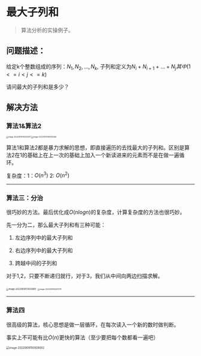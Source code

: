 # 最大子列和

>算法分析的实操例子。

## 问题描述：

给定k个整数组成的序列：${N_1,N_2,…,N_k}$,  子列和定义为$N_i+N_{i+1}+…+N_{j} 其中(1<=i<j<=k)$

请问最大的子列和是多少？

## 解决方法

### 算法1&算法2

<img src="C:\Users\阿漆\AppData\Roaming\Typora\typora-user-images\image-20220618145620977.png" alt="image-20220618145620977" style="zoom: 33%;" /><img src="C:\Users\阿漆\AppData\Roaming\Typora\typora-user-images\image-20220618145509348.png" alt="image-20220618145509348" style="zoom: 33%;" />

算法1和算法2都是暴力求解的思想，即直接遍历的去找最大的子列和。区别是算法2在1的基础上在上一次的基础上加入一个新读进来的元素而不是在做一遍循环。

复杂度：1：$O(n^3)$ 2: $O(n^2)$

***

### 算法三：**分治**

很巧妙的方法。最后优化成$O(nlogn)$的复杂度，计算复杂度的方法也很巧妙。

先一分为二，那么最大子列和有三种可能：

1. 左边序列中的最大子列和

2. 右边序列中的最大子列和

3. 跨越中间的子列和

对于1,2，只要不断递归就行，对于3，我们从中间向两边扫描求解。

<img src="C:\Users\阿漆\AppData\Roaming\Typora\typora-user-images\image-20220618151025865.png" alt="image-20220618151025865" style="zoom:40%;" />

<img src="C:\Users\阿漆\AppData\Roaming\Typora\typora-user-images\image-20220618152611179.png" alt="image-20220618152611179" style="zoom:33%;" />



***

### 算法四

很高级的算法，核心思想是做一层循环，在每次读入一个新的数时做判断。

事实上不可能有比$O(n)$更快的算法（至少要把每个数都看一遍吧）

<img src="C:\Users\阿漆\AppData\Roaming\Typora\typora-user-images\image-20220618150928002.png" alt="image-20220618150928002" style="zoom: 50%;" />
